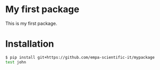 # My first package

This is my first package.

# Installation
```bash
$ pip install git+https://github.com/empa-scientific-it/mypackage
test john
```